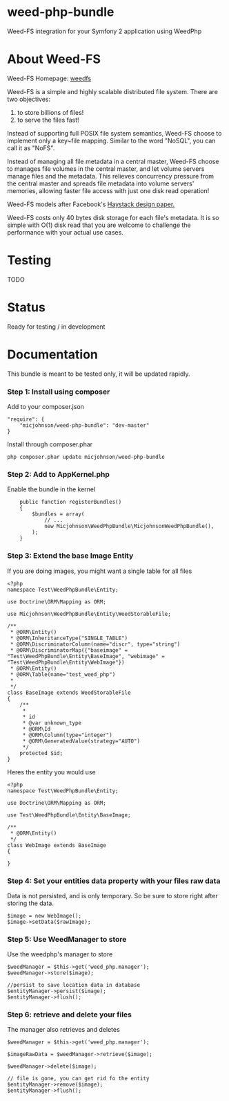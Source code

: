 weed-php-bundle
===============

Weed-FS integration for your Symfony 2 application using WeedPhp

About Weed-FS
===============

Weed-FS Homepage: [weedfs](http://code.google.com/p/weed-fs/)

Weed-FS is a simple and highly scalable distributed file system. There are two objectives:

 1) to store billions of files!  
 2) to serve the files fast! 

Instead of supporting full POSIX file system semantics, Weed-FS choose to implement only a key~file mapping. Similar to the word "NoSQL", you can call it as "NoFS".

Instead of managing all file metadata in a central master, Weed-FS choose to manages file volumes in the central master, and let volume servers manage files and the metadata. This relieves concurrency pressure from the central master and spreads file metadata into volume servers' memories, allowing faster file access with just one disk read operation!

Weed-FS models after Facebook's [Haystack design paper.](http://www.usenix.org/event/osdi10/tech/full_papers/Beaver.pdf)

Weed-FS costs only 40 bytes disk storage for each file's metadata. It is so simple with O(1) disk read that you are welcome to challenge the performance with your actual use cases.

Testing
===============

TODO

Status
===============

Ready for testing / in development

Documentation
===============

This bundle is meant to be tested only, it will be updated rapidly.

### Step 1: Install using composer

Add to your composer.json
```
"require": {
    "micjohnson/weed-php-bundle": "dev-master"
}
```

Install through composer.phar
```
php composer.phar update micjohnson/weed-php-bundle
```

### Step 2: Add to AppKernel.php
Enable the bundle in the kernel
```
    public function registerBundles()
    {
        $bundles = array(
            // ...
			new Micjohnson\WeedPhpBundle\MicjohnsonWeedPhpBundle(),
        );
    }
```

### Step 3: Extend the base Image Entity
If you are doing images, you might want a single table for all files
```
<?php
namespace Test\WeedPhpBundle\Entity;

use Doctrine\ORM\Mapping as ORM;

use Micjohnson\WeedPhpBundle\Entity\WeedStorableFile;

/**
 * @ORM\Entity()
 * @ORM\InheritanceType("SINGLE_TABLE")
 * @ORM\DiscriminatorColumn(name="discr", type="string")
 * @ORM\DiscriminatorMap({"baseimage" = "Test\WeedPhpBundle\Entity\BaseImage", "webimage" = "Test\WeedPhpBundle\Entity\WebImage"})
 * @ORM\Entity()
 * @ORM\Table(name="test_weed_php")
 *
 */
class BaseImage extends WeedStorableFile
{
    /**
     *
     * id
     * @var unknown_type
     * @ORM\Id
     * @ORM\Column(type="integer")
     * @ORM\GeneratedValue(strategy="AUTO")
     */
    protected $id;
}
```

Heres the entity you would use
```
<?php
namespace Test\WeedPhpBundle\Entity;

use Doctrine\ORM\Mapping as ORM;

use Test\WeedPhpBundle\Entity\BaseImage;

/**
 * @ORM\Entity()
 */
class WebImage extends BaseImage
{
    
}
```

### Step 4: Set your entities data property with your files raw data
Data is not persisted, and is only temporary. So be sure to store right after storing the data.
```
$image = new WebImage();
$image->setData($rawImage);
```

### Step 5: Use WeedManager to store
Use the weedphp's manager to store
```
$weedManager = $this->get('weed_php.manager');
$weedManager->store($image);

//persist to save location data in database
$entityManager->persist($image);
$entityManager->flush();
```

### Step 6: retrieve and delete your files
The manager also retrieves and deletes
```
$weedManager = $this->get('weed_php.manager');

$imageRawData = $weedManager->retrieve($image);

$weedManager->delete($image);

// file is gone, you can get rid fo the entity
$entityManager->remove($image);
$entityManager->flush();
```